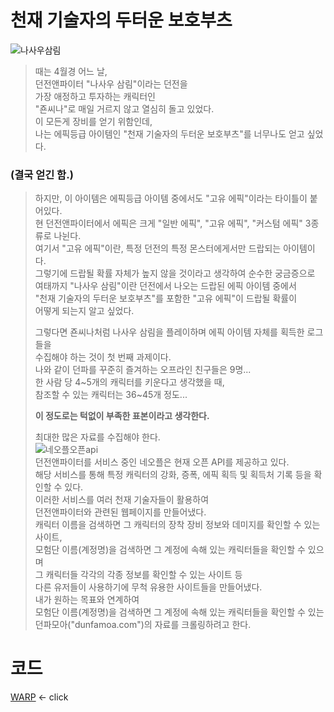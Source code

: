 # 천재 기술자의 두터운 보호부츠
![나사우삼림](https://user-images.githubusercontent.com/98927470/170825766-c6b5ce0c-352c-4856-8680-d1da7d8cfc3d.PNG)
> 때는 4월경 어느 날,  
> 던전앤파이터 "나사우 삼림"이라는 던전을  
> 가장 애정하고 투자하는 캐릭터인  
> "죤씨나"로 매일 거르지 않고 열심히 돌고 있었다.  
> 이 모든게 장비를 얻기 위함인데,  
> 나는 에픽등급 아이템인 "천재 기술자의 두터운 보호부츠"를 너무나도 얻고 싶었다.  
### (결국 얻긴 함.)  
> 하지만, 이 아이템은 에픽등급 아이템 중에서도 "고유 에픽"이라는 타이틀이 붙어있다.  
> 현 던전앤파이터에서 에픽은 크게 "일반 에픽", "고유 에픽", "커스텀 에픽" 3종류로 나뉜다.  
> 여기서 "고유 에픽"이란, 특정 던전의 특정 몬스터에게서만 드랍되는 아이템이다.  
> 그렇기에 드랍될 확률 자체가 높지 않을 것이라고 생각하여 순수한 궁금증으로  
> 여태까지 "나사우 삼림"이란 던전에서 나오는 드랍된 에픽 아이템 중에서  
> "천재 기술자의 두터운 보호부츠"를 포함한 "고유 에픽"이 드랍될 확률이  
> 어떻게 되는지 알고 싶었다.  
>  
> 그렇다면 죤씨나처럼 나사우 삼림을 플레이하며 에픽 아이템 자체를 획득한 로그들을  
> 수집해야 하는 것이 첫 번째 과제이다.  
> 나와 같이 던파를 꾸준히 즐겨하는 오프라인 친구들은 9명...  
> 한 사람 당 4\~5개의 캐릭터를 키운다고 생각했을 때,  
> 참조할 수 있는 캐릭터는 36\~45개 정도...  
>   
> **이 정도로는 턱없이 부족한 표본이라고 생각한다.**  
>   
> 최대한 많은 자료를 수집해야 한다.  
![네오플오픈api](https://user-images.githubusercontent.com/98927470/170826427-e2d11b4e-77c6-4ea4-b566-cad59c7b1b0d.PNG)  
> 던전앤파이터를 서비스 중인 네오플은 현재 오픈 API를 제공하고 있다.  
> 해당 서비스를 통해 특정 캐릭터의 강화, 증폭, 에픽 획득 및 획득처 기록 등을 확인할 수 있다.  
> 이러한 서비스를 여러 천재 기술자들이 활용하여  
> 던전앤파이터와 관련된 웹페이지를 만들어냈다.  
> 캐릭터 이름을 검색하면 그 캐릭터의 장착 장비 정보와 데미지를 확인할 수 있는 사이트,  
> 모험단 이름(계정명)을 검색하면 그 계정에 속해 있는 캐릭터들을 확인할 수 있으며  
> 그 캐릭터들 각각의 각종 정보를 확인할 수 있는 사이트 등  
> 다른 유저들이 사용하기에 무척 유용한 사이트들을 만들어냈다.  
> 내가 원하는 목표와 연계하여  
> 모험단 이름(계정명)을 검색하면 그 계정에 속해 있는 캐릭터들을 확인할 수 있는  
> 던파모아("dunfamoa.com")의 자료를 크롤링하려고 한다.  
  
# 코드  
[WARP](https://github.com/Gauguin94/DNF_crawling/tree/main/DNF_epic) <- click  
